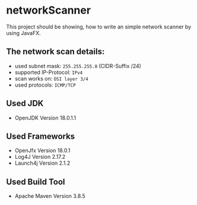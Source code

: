 # networkScanner
This project should be showing, how to write an simple network scanner by using JavaFX.

## The network scan details:
* used subnet mask:             `255.255.255.0` (CIDR-Suffix /24)
* supported IP-Protocol:        `IPv4`
* scan works on:                `OSI layer 3/4`
* used protocols:               `ICMP/TCP`

## Used JDK
* OpenJDK                       Version 18.0.1.1

## Used Frameworks
* OpenJfx                       Version 18.0.1
* Log4J                         Version 2.17.2
* Launch4j                      Version 2.1.2

## Used Build Tool
* Apache Maven                  Version 3.8.5
